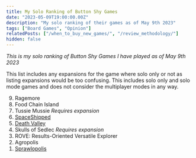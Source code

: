 ```yaml
---
title: My Solo Ranking of Button Shy Games
date: "2023-05-09T19:00:00.00Z"
description: "My solo ranking of their games as of May 9th 2023"
tags: ["Board Games", "Opinion"]
relatedPosts: ["/when_to_buy_new_games/", "/review_methodology/"]
hidden: false
---
```


_This is my solo ranking of Button Shy Games I have played as of May 9th 2023_

This list includes any expansions for the game where solo only or not as listing expansions would be too confusing. This includes solo only and solo mode games and does not consider the multiplayer modes in any way.

<ol reversed>
  <li>Ragemore</li>
  <li>Food Chain Island</li>
  <li>Tussie Mussie <i>Requires expansion</i></li>
  <li><a href="https://danielhearn.co.uk/blog/spaceshipped">SpaceShipped</a></li>
  <li><a href="https://danielhearn.co.uk/blog/death_valley">Death Valley</a></li>
  <li>Skulls of Sedlec <i>Requires expansion</i></li>
  <li>ROVE: Results-Oriented Versatile Explorer</li>
  <li>Agropolis</li>
  <li><a href="https://danielhearn.co.uk/blog/sprawlopolis">Sprawlopolis</a></li>
</ol>
